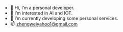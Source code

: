 - 👋 Hi, I’m a personal developer.
- 👀 I’m interested in AI and IOT.
- 🌱 I’m currently developing some personal services.
- 📫 zhengweiyahoo1@gmail.com
<!---
zw29/zw29 is a ✨ special ✨ repository because its `README.md` (this file) appears on your GitHub profile.
You can click the Preview link to take a look at your changes.
--->

